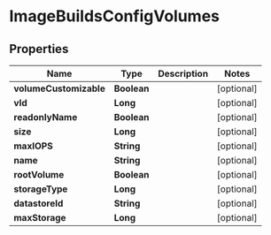 

# ImageBuildsConfigVolumes

## Properties

Name | Type | Description | Notes
------------ | ------------- | ------------- | -------------
**volumeCustomizable** | **Boolean** |  |  [optional]
**vId** | **Long** |  |  [optional]
**readonlyName** | **Boolean** |  |  [optional]
**size** | **Long** |  |  [optional]
**maxIOPS** | **String** |  |  [optional]
**name** | **String** |  |  [optional]
**rootVolume** | **Boolean** |  |  [optional]
**storageType** | **Long** |  |  [optional]
**datastoreId** | **String** |  |  [optional]
**maxStorage** | **Long** |  |  [optional]



